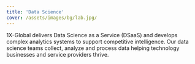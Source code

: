 ```yaml
---
title: 'Data Science'
cover: /assets/images/bg/lab.jpg/
---
```


1X-Global delivers Data Science as a Service (DSaaS) and develops complex analytics systems to support competitive intelligence. Our data science teams collect, analyze and process data helping technology businesses and service providers thrive.